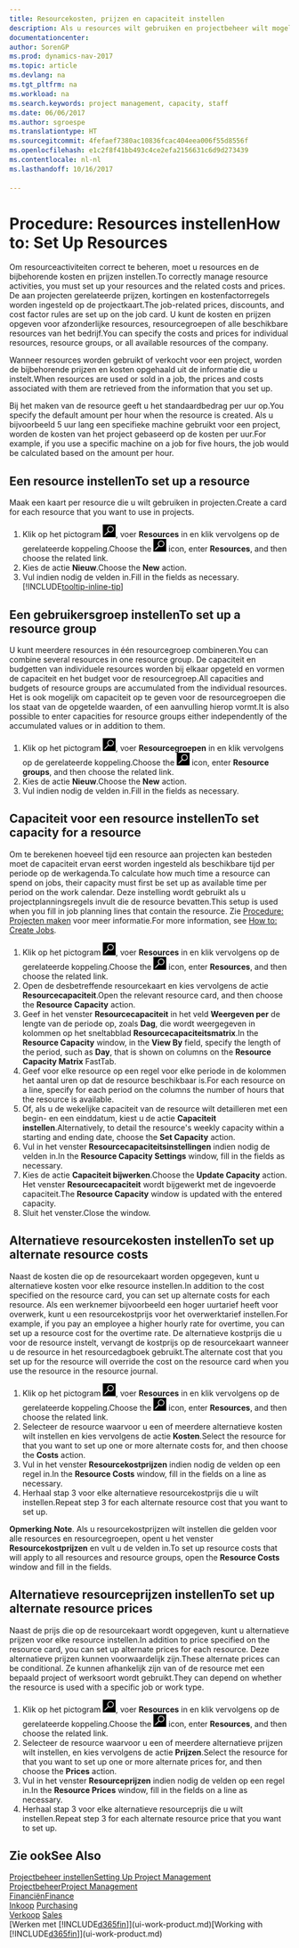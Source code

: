 ```yaml
---
title: Resourcekosten, prijzen en capaciteit instellen
description: Als u resources wilt gebruiken en projectbeheer wilt mogelijk maken, geeft u kosten en prijzen voor afzonderlijke resources of resourcegroepen op en stelt u de resourcecapaciteit in.
documentationcenter: 
author: SorenGP
ms.prod: dynamics-nav-2017
ms.topic: article
ms.devlang: na
ms.tgt_pltfrm: na
ms.workload: na
ms.search.keywords: project management, capacity, staff
ms.date: 06/06/2017
ms.author: sgroespe
ms.translationtype: HT
ms.sourcegitcommit: 4fefaef7380ac10836fcac404eea006f55d8556f
ms.openlocfilehash: e1c2f8f41bb493c4ce2efa2156631c6d9d273439
ms.contentlocale: nl-nl
ms.lasthandoff: 10/16/2017

---
```

# <a name="how-to-set-up-resources"></a><span data-ttu-id="02569-103">Procedure: Resources instellen</span><span class="sxs-lookup"><span data-stu-id="02569-103">How to: Set Up Resources</span></span>
<span data-ttu-id="02569-104">Om resourceactiviteiten correct te beheren, moet u resources en de bijbehorende kosten en prijzen instellen.</span><span class="sxs-lookup"><span data-stu-id="02569-104">To correctly manage resource activities, you must set up your resources and the related costs and prices.</span></span> <span data-ttu-id="02569-105">De aan projecten gerelateerde prijzen, kortingen en kostenfactorregels worden ingesteld op de projectkaart.</span><span class="sxs-lookup"><span data-stu-id="02569-105">The job-related prices, discounts, and cost factor rules are set up on the job card.</span></span> <span data-ttu-id="02569-106">U kunt de kosten en prijzen opgeven voor afzonderlijke resources, resourcegroepen of alle beschikbare resources van het bedrijf.</span><span class="sxs-lookup"><span data-stu-id="02569-106">You can specify the costs and prices for individual resources, resource groups, or all available resources of the company.</span></span>

<span data-ttu-id="02569-107">Wanneer resources worden gebruikt of verkocht voor een project, worden de bijbehorende prijzen en kosten opgehaald uit de informatie die u instelt.</span><span class="sxs-lookup"><span data-stu-id="02569-107">When resources are used or sold in a job, the prices and costs associated with them are retrieved from the information that you set up.</span></span>

<span data-ttu-id="02569-108">Bij het maken van de resource geeft u het standaardbedrag per uur op.</span><span class="sxs-lookup"><span data-stu-id="02569-108">You specify the default amount per hour when the resource is created.</span></span> <span data-ttu-id="02569-109">Als u bijvoorbeeld 5 uur lang een specifieke machine gebruikt voor een project, worden de kosten van het project gebaseerd op de kosten per uur.</span><span class="sxs-lookup"><span data-stu-id="02569-109">For example, if you use a specific machine on a job for five hours, the job would be calculated based on the amount per hour.</span></span>

## <a name="to-set-up-a-resource"></a><span data-ttu-id="02569-110">Een resource instellen</span><span class="sxs-lookup"><span data-stu-id="02569-110">To set up a resource</span></span>
<span data-ttu-id="02569-111">Maak een kaart per resource die u wilt gebruiken in projecten.</span><span class="sxs-lookup"><span data-stu-id="02569-111">Create a card for each resource that you want to use in projects.</span></span>

1. <span data-ttu-id="02569-112">Klik op het pictogram ![Zoeken naar pagina of rapport](media/ui-search/search_small.png "pictogram Zoeken naar pagina of rapport"), voer **Resources** in en klik vervolgens op de gerelateerde koppeling.</span><span class="sxs-lookup"><span data-stu-id="02569-112">Choose the ![Search for Page or Report](media/ui-search/search_small.png "Search for Page or Report icon") icon, enter **Resources**, and then choose the related link.</span></span>
2. <span data-ttu-id="02569-113">Kies de actie **Nieuw**.</span><span class="sxs-lookup"><span data-stu-id="02569-113">Choose the **New** action.</span></span>
3. <span data-ttu-id="02569-114">Vul indien nodig de velden in.</span><span class="sxs-lookup"><span data-stu-id="02569-114">Fill in the fields as necessary.</span></span> [!INCLUDE[tooltip-inline-tip](includes/tooltip-inline-tip_md.md)]  

## <a name="to-set-up-a-resource-group"></a><span data-ttu-id="02569-115">Een gebruikersgroep instellen</span><span class="sxs-lookup"><span data-stu-id="02569-115">To set up a resource group</span></span>
<span data-ttu-id="02569-116">U kunt meerdere resources in één resourcegroep combineren.</span><span class="sxs-lookup"><span data-stu-id="02569-116">You can combine several resources in one resource group.</span></span> <span data-ttu-id="02569-117">De capaciteit en budgetten van individuele resources worden bij elkaar opgeteld en vormen de capaciteit en het budget voor de resourcegroep.</span><span class="sxs-lookup"><span data-stu-id="02569-117">All capacities and budgets of resource groups are accumulated from the individual resources.</span></span> <span data-ttu-id="02569-118">Het is ook mogelijk om capaciteit op te geven voor de resourcegroepen die los staat van de opgetelde waarden, of een aanvulling hierop vormt.</span><span class="sxs-lookup"><span data-stu-id="02569-118">It is also possible to enter capacities for resource groups either independently of the accumulated values or in addition to them.</span></span>

1. <span data-ttu-id="02569-119">Klik op het pictogram ![Zoeken naar pagina of rapport](media/ui-search/search_small.png "pictogram Zoeken naar pagina of rapport"), voer **Resourcegroepen** in en klik vervolgens op de gerelateerde koppeling.</span><span class="sxs-lookup"><span data-stu-id="02569-119">Choose the ![Search for Page or Report](media/ui-search/search_small.png "Search for Page or Report icon") icon, enter **Resource groups**, and then choose the related link.</span></span>
2. <span data-ttu-id="02569-120">Kies de actie **Nieuw**.</span><span class="sxs-lookup"><span data-stu-id="02569-120">Choose the **New** action.</span></span>
3. <span data-ttu-id="02569-121">Vul indien nodig de velden in.</span><span class="sxs-lookup"><span data-stu-id="02569-121">Fill in the fields as necessary.</span></span>

## <a name="to-set-capacity-for-a-resource"></a><span data-ttu-id="02569-122">Capaciteit voor een resource instellen</span><span class="sxs-lookup"><span data-stu-id="02569-122">To set capacity for a resource</span></span>
<span data-ttu-id="02569-123">Om te berekenen hoeveel tijd een resource aan projecten kan besteden moet de capaciteit ervan eerst worden ingesteld als beschikbare tijd per periode op de werkagenda.</span><span class="sxs-lookup"><span data-stu-id="02569-123">To calculate how much time a resource can spend on jobs, their capacity must first be set up as available time per period on the work calendar.</span></span> <span data-ttu-id="02569-124">Deze instelling wordt gebruikt als u projectplanningsregels invult die de resource bevatten.</span><span class="sxs-lookup"><span data-stu-id="02569-124">This setup is used when you fill in job planning lines that contain the resource.</span></span> <span data-ttu-id="02569-125">Zie [Procedure: Projecten maken](projects-how-create-jobs.md) voor meer informatie.</span><span class="sxs-lookup"><span data-stu-id="02569-125">For more information, see [How to: Create Jobs](projects-how-create-jobs.md).</span></span>

1. <span data-ttu-id="02569-126">Klik op het pictogram ![Zoeken naar pagina of rapport](media/ui-search/search_small.png "pictogram Zoeken naar pagina of rapport"), voer **Resources** in en klik vervolgens op de gerelateerde koppeling.</span><span class="sxs-lookup"><span data-stu-id="02569-126">Choose the ![Search for Page or Report](media/ui-search/search_small.png "Search for Page or Report icon") icon, enter **Resources**, and then choose the related link.</span></span>
2. <span data-ttu-id="02569-127">Open de desbetreffende resourcekaart en kies vervolgens de actie **Resourcecapaciteit**.</span><span class="sxs-lookup"><span data-stu-id="02569-127">Open the relevant resource card, and then choose the **Resource Capacity** action.</span></span>
3. <span data-ttu-id="02569-128">Geef in het venster **Resourcecapaciteit** in het veld **Weergeven per** de lengte van de periode op, zoals **Dag**, die wordt weergegeven in kolommen op het sneltabblad **Resourcecapaciteitsmatrix**.</span><span class="sxs-lookup"><span data-stu-id="02569-128">In the **Resource Capacity** window, in the **View By** field, specify the length of the period, such as **Day**, that is shown on columns on the **Resource Capacity Matrix** FastTab.</span></span>
4. <span data-ttu-id="02569-129">Geef voor elke resource op een regel voor elke periode in de kolommen het aantal uren op dat de resource beschikbaar is.</span><span class="sxs-lookup"><span data-stu-id="02569-129">For each resource on a line, specify for each period on the columns the number of hours that the resource is available.</span></span>
5. <span data-ttu-id="02569-130">Of, als u de wekelijke capaciteit van de resource wilt detailleren met een begin- en een einddatum, kiest u de actie **Capaciteit instellen**.</span><span class="sxs-lookup"><span data-stu-id="02569-130">Alternatively, to detail the resource's weekly capacity within a starting and ending date, choose the **Set Capacity** action.</span></span>
6. <span data-ttu-id="02569-131">Vul in het venster **Resourcecapaciteitsinstellingen** indien nodig de velden in.</span><span class="sxs-lookup"><span data-stu-id="02569-131">In the **Resource Capacity Settings** window, fill in the fields as necessary.</span></span>
7. <span data-ttu-id="02569-132">Kies de actie **Capaciteit bijwerken**.</span><span class="sxs-lookup"><span data-stu-id="02569-132">Choose the **Update Capacity** action.</span></span> <span data-ttu-id="02569-133">Het venster **Resourcecapaciteit** wordt bijgewerkt met de ingevoerde capaciteit.</span><span class="sxs-lookup"><span data-stu-id="02569-133">The **Resource Capacity** window is updated with the entered capacity.</span></span>
8. <span data-ttu-id="02569-134">Sluit het venster.</span><span class="sxs-lookup"><span data-stu-id="02569-134">Close the window.</span></span>

## <a name="to-set-up-alternate-resource-costs"></a><span data-ttu-id="02569-135">Alternatieve resourcekosten instellen</span><span class="sxs-lookup"><span data-stu-id="02569-135">To set up alternate resource costs</span></span>
<span data-ttu-id="02569-136">Naast de kosten die op de resourcekaart worden opgegeven, kunt u alternatieve kosten voor elke resource instellen.</span><span class="sxs-lookup"><span data-stu-id="02569-136">In addition to the cost specified on the resource card, you can set up alternate costs for each resource.</span></span> <span data-ttu-id="02569-137">Als een werknemer bijvoorbeeld een hoger uurtarief heeft voor overwerk, kunt u een resourcekostprijs voor het overwerktarief instellen.</span><span class="sxs-lookup"><span data-stu-id="02569-137">For example, if you pay an employee a higher hourly rate for overtime, you can set up a resource cost for the overtime rate.</span></span> <span data-ttu-id="02569-138">De alternatieve kostprijs die u voor de resource instelt, vervangt de kostprijs op de resourcekaart wanneer u de resource in het resourcedagboek gebruikt.</span><span class="sxs-lookup"><span data-stu-id="02569-138">The alternate cost that you set up for the resource will override the cost on the resource card when you use the resource in the resource journal.</span></span>

1. <span data-ttu-id="02569-139">Klik op het pictogram ![Zoeken naar pagina of rapport](media/ui-search/search_small.png "pictogram Zoeken naar pagina of rapport"), voer **Resources** in en klik vervolgens op de gerelateerde koppeling.</span><span class="sxs-lookup"><span data-stu-id="02569-139">Choose the ![Search for Page or Report](media/ui-search/search_small.png "Search for Page or Report icon") icon, enter **Resources**, and then choose the related link.</span></span>  
2. <span data-ttu-id="02569-140">Selecteer de resource waarvoor u een of meerdere alternatieve kosten wilt instellen en kies vervolgens de actie **Kosten**.</span><span class="sxs-lookup"><span data-stu-id="02569-140">Select the resource for that you want to set up one or more alternate costs for, and then choose the **Costs** action.</span></span>  
3. <span data-ttu-id="02569-141">Vul in het venster **Resourcekostprijzen** indien nodig de velden op een regel in.</span><span class="sxs-lookup"><span data-stu-id="02569-141">In the **Resource Costs** window, fill in the fields on a line as necessary.</span></span>  
4. <span data-ttu-id="02569-142">Herhaal stap 3 voor elke alternatieve resourcekostprijs die u wilt instellen.</span><span class="sxs-lookup"><span data-stu-id="02569-142">Repeat step 3 for each alternate resource cost that you want to set up.</span></span>

<span data-ttu-id="02569-143">**Opmerking**.</span><span class="sxs-lookup"><span data-stu-id="02569-143">**Note**.</span></span> <span data-ttu-id="02569-144">Als u resourcekostprijzen wilt instellen die gelden voor alle resources en resourcegroepen, opent u het venster **Resourcekostprijzen** en vult u de velden in.</span><span class="sxs-lookup"><span data-stu-id="02569-144">To set up resource costs that will apply to all resources and resource groups, open the **Resource Costs** window and fill in the fields.</span></span>

## <a name="to-set-up-alternate-resource-prices"></a><span data-ttu-id="02569-145">Alternatieve resourceprijzen instellen</span><span class="sxs-lookup"><span data-stu-id="02569-145">To set up alternate resource prices</span></span>
<span data-ttu-id="02569-146">Naast de prijs die op de resourcekaart wordt opgegeven, kunt u alternatieve prijzen voor elke resource instellen.</span><span class="sxs-lookup"><span data-stu-id="02569-146">In addition to price specified on the resource card, you can set up alternate prices for each resource.</span></span> <span data-ttu-id="02569-147">Deze alternatieve prijzen kunnen voorwaardelijk zijn.</span><span class="sxs-lookup"><span data-stu-id="02569-147">These alternate prices can be conditional.</span></span> <span data-ttu-id="02569-148">Ze kunnen afhankelijk zijn van of de resource met een bepaald project of werksoort wordt gebruikt.</span><span class="sxs-lookup"><span data-stu-id="02569-148">They can depend on whether the resource is used with a specific job or work type.</span></span>

1. <span data-ttu-id="02569-149">Klik op het pictogram ![Zoeken naar pagina of rapport](media/ui-search/search_small.png "pictogram Zoeken naar pagina of rapport"), voer **Resources** in en klik vervolgens op de gerelateerde koppeling.</span><span class="sxs-lookup"><span data-stu-id="02569-149">Choose the ![Search for Page or Report](media/ui-search/search_small.png "Search for Page or Report icon") icon, enter **Resources**, and then choose the related link.</span></span>
2. <span data-ttu-id="02569-150">Selecteer de resource waarvoor u een of meerdere alternatieve prijzen wilt instellen, en kies vervolgens de actie **Prijzen**.</span><span class="sxs-lookup"><span data-stu-id="02569-150">Select the resource for that you want to set up one or more alternate prices for, and then choose the **Prices** action.</span></span>
3. <span data-ttu-id="02569-151">Vul in het venster **Resourceprijzen** indien nodig de velden op een regel in.</span><span class="sxs-lookup"><span data-stu-id="02569-151">In the **Resource Prices** window, fill in the fields on a line as necessary.</span></span>
4. <span data-ttu-id="02569-152">Herhaal stap 3 voor elke alternatieve resourceprijs die u wilt instellen.</span><span class="sxs-lookup"><span data-stu-id="02569-152">Repeat step 3 for each alternate resource price that you want to set up.</span></span>

## <a name="see-also"></a><span data-ttu-id="02569-153">Zie ook</span><span class="sxs-lookup"><span data-stu-id="02569-153">See Also</span></span>
[<span data-ttu-id="02569-154">Projectbeheer instellen</span><span class="sxs-lookup"><span data-stu-id="02569-154">Setting Up Project Management</span></span>](projects-setup-projects.md)  
[<span data-ttu-id="02569-155">Projectbeheer</span><span class="sxs-lookup"><span data-stu-id="02569-155">Project Management</span></span>](projects-manage-projects.md)  
[<span data-ttu-id="02569-156">Financiën</span><span class="sxs-lookup"><span data-stu-id="02569-156">Finance</span></span>](finance.md)  
<span data-ttu-id="02569-157">[Inkoop](purchasing-manage-purchasing.md)       </span><span class="sxs-lookup"><span data-stu-id="02569-157">[Purchasing](purchasing-manage-purchasing.md)       </span></span>  
<span data-ttu-id="02569-158">[Verkoop](sales-manage-sales.md)    </span><span class="sxs-lookup"><span data-stu-id="02569-158">[Sales](sales-manage-sales.md)    </span></span>  
<span data-ttu-id="02569-159">[Werken met [!INCLUDE[d365fin](includes/d365fin_md.md)]](ui-work-product.md)</span><span class="sxs-lookup"><span data-stu-id="02569-159">[Working with [!INCLUDE[d365fin](includes/d365fin_md.md)]](ui-work-product.md)</span></span>  

